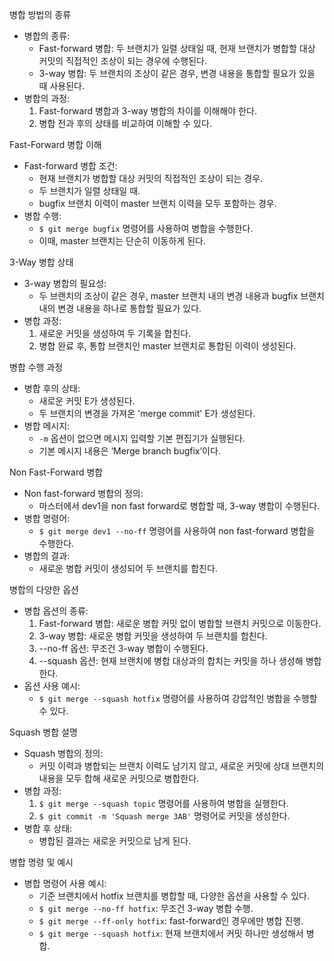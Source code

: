 병합 방법의 종류
- 병합의 종류:
  - Fast-forward 병합: 두 브랜치가 일렬 상태일 때, 현재 브랜치가 병합할 대상 커밋의 직접적인 조상이 되는 경우에 수행된다.
  - 3-way 병합: 두 브랜치의 조상이 같은 경우, 변경 내용을 통합할 필요가 있을 때 사용된다.
- 병합의 과정:
  1. Fast-forward 병합과 3-way 병합의 차이를 이해해야 한다.
  2. 병합 전과 후의 상태를 비교하여 이해할 수 있다.

Fast-Forward 병합 이해
- Fast-forward 병합 조건:
  - 현재 브랜치가 병합할 대상 커밋의 직접적인 조상이 되는 경우.
  - 두 브랜치가 일렬 상태일 때.
  - bugfix 브랜치 이력이 master 브랜치 이력을 모두 포함하는 경우.
- 병합 수행:
  - `$ git merge bugfix` 명령어를 사용하여 병합을 수행한다.
  - 이때, master 브랜치는 단순히 이동하게 된다.

3-Way 병합 상태
- 3-way 병합의 필요성:
  - 두 브랜치의 조상이 같은 경우, master 브랜치 내의 변경 내용과 bugfix 브랜치 내의 변경 내용을 하나로 통합할 필요가 있다.
- 병합 과정:
  1. 새로운 커밋을 생성하여 두 기록을 합친다.
  2. 병합 완료 후, 통합 브랜치인 master 브랜치로 통합된 이력이 생성된다.

병합 수행 과정
- 병합 후의 상태:
  - 새로운 커밋 E가 생성된다.
  - 두 브랜치의 변경을 가져온 'merge commit' E가 생성된다.
- 병합 메시지:
  - `-m` 옵션이 없으면 메시지 입력할 기본 편집기가 실행된다.
  - 기본 메시지 내용은 ‘Merge branch bugfix’이다.

Non Fast-Forward 병합
- Non fast-forward 병합의 정의:
  - 마스터에서 dev1을 non fast forward로 병합할 때, 3-way 병합이 수행된다.
- 병합 명령어:
  - `$ git merge dev1 --no-ff` 명령어를 사용하여 non fast-forward 병합을 수행한다.
- 병합의 결과:
  - 새로운 병합 커밋이 생성되어 두 브랜치를 합친다.

병합의 다양한 옵션
- 병합 옵션의 종류:
  1. Fast-forward 병합: 새로운 병합 커밋 없이 병합할 브랜치 커밋으로 이동한다.
  2. 3-way 병합: 새로운 병합 커밋을 생성하여 두 브랜치를 합친다.
  3. --no-ff 옵션: 무조건 3-way 병합이 수행된다.
  4. --squash 옵션: 현재 브랜치에 병합 대상과의 합치는 커밋을 하나 생성해 병합한다.
- 옵션 사용 예시:
  - `$ git merge --squash hotfix` 명령어를 사용하여 강압적인 병합을 수행할 수 있다.

Squash 병합 설명
- Squash 병합의 정의:
  - 커밋 이력과 병합되는 브랜치 이력도 남기지 않고, 새로운 커밋에 상대 브랜치의 내용을 모두 합해 새로운 커밋으로 병합한다.
- 병합 과정:
  1. `$ git merge --squash topic` 명령어를 사용하여 병합을 실행한다.
  2. `$ git commit -m 'Squash merge 3AB'` 명령어로 커밋을 생성한다.
- 병합 후 상태:
  - 병합된 결과는 새로운 커밋으로 남게 된다.

병합 명령 및 예시
- 병합 명령어 사용 예시:
  - 기준 브랜치에서 hotfix 브랜치를 병합할 때, 다양한 옵션을 사용할 수 있다.
  - `$ git merge --no-ff hotfix`: 무조건 3-way 병합 수행.
  - `$ git merge --ff-only hotfix`: fast-forward인 경우에만 병합 진행.
  - `$ git merge --squash hotfix`: 현재 브랜치에서 커밋 하나만 생성해서 병합.
